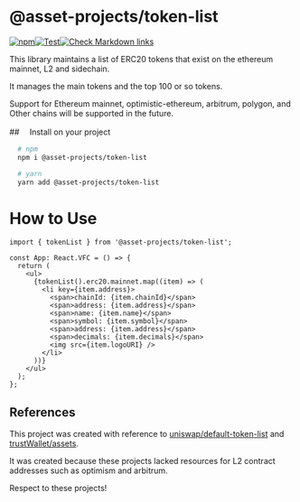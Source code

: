# @asset-projects/token-list

[![npm](https://img.shields.io/npm/v/@asset-projects/token-list)](https://unpkg.com/@asset-projects/token-list@latest/)[![Test](https://github.com/asset-project/token-list/actions/workflows/node.js.yml/badge.svg)](https://github.com/asset-project/token-list/actions/workflows/node.js.yml)[![Check Markdown links](https://github.com/asset-project/token-list/actions/workflows/linkchecker.yml/badge.svg)](https://github.com/asset-project/token-list/actions/workflows/linkchecker.yml)

This library maintains a list of ERC20 tokens that exist on the ethereum mainnet, L2 and sidechain.

It manages the main tokens and the top 100 or so tokens.

Support for Ethereum mainnet, optimistic-ethereum, arbitrum, polygon, and Other chains will be supported in the future.

##　 Install on your project

```zsh
  # npm
  npm i @asset-projects/token-list

  # yarn
  yarn add @asset-projects/token-list
```

# How to Use

```tsx
import { tokenList } from '@asset-projects/token-list';

const App: React.VFC = () => {
  return (
    <ul>
      {tokenList().erc20.mainnet.map((item) => (
        <li key={item.address}>
          <span>chainId: {item.chainId}</span>
          <span>address: {item.address}</span>
          <span>name: {item.name}</span>
          <span>symbol: {item.symbol}</span>
          <span>address: {item.address}</span>
          <span>decimals: {item.decimals}</span>
          <img src={item.logoURI} />
        </li>
      ))}
    </ul>
  );
};
```

## References

This project was created with reference to [uniswap/default-token-list](https://github.com/Uniswap/default-token-list) and [trustWallet/assets](https://github.com/trustwallet/assets).

It was created because these projects lacked resources for L2 contract addresses such as optimism and arbitrum.

Respect to these projects!
